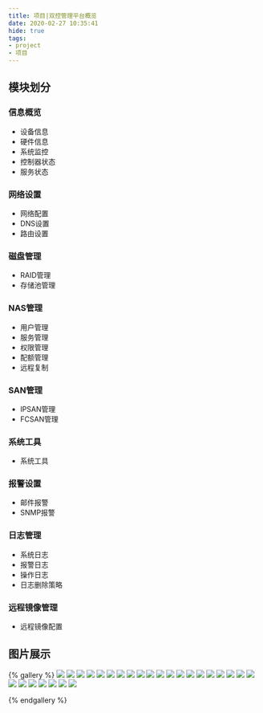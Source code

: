 ```yaml
---
title: 项目|双控管理平台概览
date: 2020-02-27 10:35:41
hide: true
tags:
- project
- 项目
---
```

## 模块划分

### 信息概览
- 设备信息
- 硬件信息
- 系统监控
- 控制器状态
- 服务状态

### 网络设置
- 网络配置
- DNS设置
- 路由设置

### 磁盘管理
- RAID管理
- 存储池管理

### NAS管理
- 用户管理
- 服务管理
- 权限管理
- 配额管理
- 远程复制

### SAN管理
- IPSAN管理
- FCSAN管理

### 系统工具
- 系统工具

### 报警设置
- 邮件报警
- SNMP报警

### 日志管理
- 系统日志
- 报警日志
- 操作日志
- 日志删除策略

### 远程镜像管理
- 远程镜像配置

## 图片展示

{% gallery %}
![](/images/SK-MG/REDS统一存储管理系统-login.png)
![](/images/SK-MG/REDS统一存储管理系统-overview.png)
![](/images/SK-MG/REDS统一存储管理系统-alert.png)
![](/images/SK-MG/REDS统一存储管理系统-alert_log.png)
![](/images/SK-MG/REDS统一存储管理系统-ctrl_status.png)
![](/images/SK-MG/REDS统一存储管理系统-del_log.png)
![](/images/SK-MG/REDS统一存储管理系统-devstate.png)
![](/images/SK-MG/REDS统一存储管理系统-DNS.png)
![](/images/SK-MG/REDS统一存储管理系统-drbd_mgr.png)
![](/images/SK-MG/REDS统一存储管理系统-drbd_process.jpg)
![](/images/SK-MG/REDS统一存储管理系统-fcsan.png)
![](/images/SK-MG/REDS统一存储管理系统-hw_info.png)
![](/images/SK-MG/REDS统一存储管理系统-ipsan.png)
![](/images/SK-MG/REDS统一存储管理系统-LUN.jpg)
![](/images/SK-MG/REDS统一存储管理系统-mon.png)
![](/images/SK-MG/REDS统一存储管理系统-nas_services.png)
![](/images/SK-MG/REDS统一存储管理系统-net.png)
![](/images/SK-MG/REDS统一存储管理系统-op_log.png)
![](/images/SK-MG/REDS统一存储管理系统-RAID_mgr.jpg)
![](/images/SK-MG/REDS统一存储管理系统-route.png)
![](/images/SK-MG/REDS统一存储管理系统-services.png)
![](/images/SK-MG/REDS统一存储管理系统-settings.png)
![](/images/SK-MG/REDS统一存储管理系统-snmp.png)
![](/images/SK-MG/REDS统一存储管理系统-storpool.png)
![](/images/SK-MG/REDS统一存储管理系统-sys_log.png)
![](/images/SK-MG/REDS统一存储管理系统-user.png)
![](/images/SK-MG/REDS统一存储管理系统-zijingjian.png)

{% endgallery %}